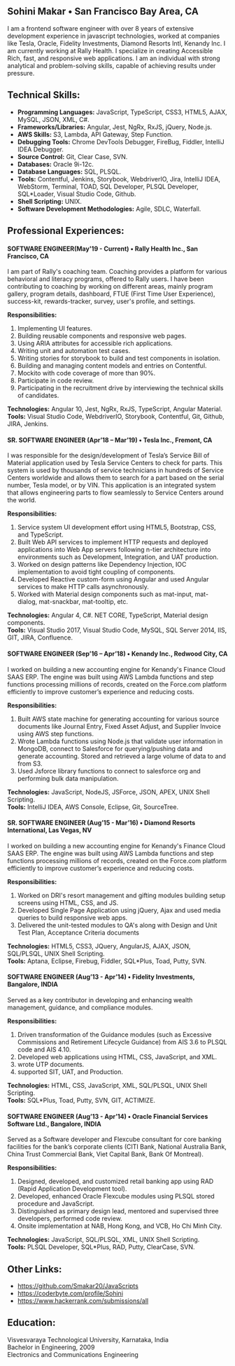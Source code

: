 ## Sohini Makar • San Francisco Bay Area, CA
I am a frontend software engineer with over 8 years of extensive development experience in javascript technologies, worked at companies like Tesla, Oracle, Fidelity Investments, Diamond Resorts Intl, Kenandy Inc. I am currently working at Rally Health. I specialize in creating Accessible Rich, fast, and responsive web applications. I am an individual with strong analytical and problem-solving skills, capable of achieving results under pressure.

## Technical Skills:
- **Programming Languages:** JavaScript, TypeScript, CSS3, HTML5, AJAX, MySQL, JSON, XML, C#.
- **Frameworks/Libraries:** Angular, Jest, NgRx, RxJS, jQuery, Node.js.
- **AWS Skills:** S3, Lambda, API Gateway, Step Function.
- **Debugging Tools:** Chrome DevTools Debugger, FireBug, Fiddler, IntelliJ IDEA Debugger.
- **Source Control:** Git, Clear Case, SVN.
- **Databases:** Oracle 9i-12c.
- **Database Languages:** SQL, PLSQL.
- **Tools:** Contentful, Jenkins, Storybook, WebdriverIO, Jira, IntelliJ IDEA, WebStorm, Terminal, TOAD, SQL Developer, PLSQL Developer, SQL*Loader, Visual Studio Code, Github.
- **Shell Scripting:** UNIX.
- **Software Development Methodologies:** Agile, SDLC, Waterfall.

## Professional Experiences:
#### SOFTWARE ENGINEER(May'19 - Current) • Rally Health Inc., San Francisco, CA                                                                               
I am part of Rally's coaching team. Coaching provides a platform for various behavioral and literacy programs, offered to Rally users. I have been contributing to coaching by working on different areas, mainly program gallery, program details, dashboard, FTUE (First Time User Experience), success-kit, rewards-tracker, survey, user's profile, and settings.

**Responsibilities:**
1. Implementing UI features.
2. Building reusable components and responsive web pages.
3. Using ARIA attributes for accessible rich applications.
4. Writing unit and automation test cases.
5. Writing stories for storybook to build and test components in isolation.
6. Building and managing content models and entries on Contentful.
7. Mockito with code coverage of more than 90%.
8. Participate in code review.
9. Participating in the recruitment drive by interviewing the technical skills of candidates.

**Technologies:** Angular 10, Jest, NgRx, RxJS, TypeScript, Angular Material.<br />
**Tools:** Visual Studio Code, WebdriverIO, Storybook, Contentful, Git, Github, JIRA, Jenkins.


#### SR. SOFTWARE ENGINEER (Apr’18 – Mar’19) • Tesla Inc., Fremont, CA                                                                              
I was responsible for the design/development of Tesla’s Service Bill of Material application used by Tesla Service Centers to check for parts. This system is used by thousands of service technicians in hundreds of Service Centers worldwide and allows them to search for a part based on the serial number, Tesla model, or by VIN. This application is an integrated system that allows engineering parts to flow seamlessly to Service Centers around the world.

**Responsibilities:**
1. Service system UI development effort using HTML5, Bootstrap, CSS, and TypeScript.
2. Built Web API services to implement HTTP requests and deployed applications into Web App servers following n-tier architecture into environments such as Development, Integration, and UAT production.
3. Worked on design patterns like Dependency Injection, IOC implementation to avoid tight coupling of components.
4. Developed Reactive custom-form using Angular and used Angular services to make HTTP calls asynchronously.
5. Worked with Material design components such as mat-input, mat-dialog, mat-snackbar, mat-tooltip, etc.

**Technologies:** Angular 4, C#. NET CORE, TypeScript, Material design components.<br />
**Tools:** Visual Studio 2017, Visual Studio Code, MySQL, SQL Server 2014, IIS, GIT, JIRA, Confluence.


#### SOFTWARE ENGINEER (Sep’16 – Apr’18) • Kenandy Inc., Redwood City, CA                                                                                
I worked on building a new accounting engine for Kenandy's Finance Cloud SAAS ERP. The engine was built using AWS Lambda functions and step functions processing millions of records, created on the Force.com platform efficiently to improve customer’s experience and reducing costs.

**Responsibilities:**
1. Built AWS state machine for generating accounting for various source documents like Journal Entry, Fixed Asset Adjust, and Supplier Invoice using AWS step functions.
2. Wrote Lambda functions using Node.js that validate user information in MongoDB, connect to Salesforce for querying/pushing data and generate accounting. Stored and retrieved a large volume of data to and from S3.
3. Used Jsforce library functions to connect to salesforce org and performing bulk data manipulation.

**Technologies:** JavaScript, NodeJS, JSForce, JSON, APEX, UNIX Shell Scripting.<br />
**Tools:** IntelliJ IDEA, AWS Console, Eclipse, Git, SourceTree.


####  SR. SOFTWARE ENGINEER (Aug’15 - Mar’16) • Diamond Resorts International, Las Vegas, NV
I worked on building a new accounting engine for Kenandy's Finance Cloud SAAS ERP. The engine was built using AWS Lambda functions and step functions processing millions of records, created on the Force.com platform efficiently to improve customer’s experience and reducing costs.

**Responsibilities:**
1. Worked on DRI's resort management and gifting modules building setup screens using HTML, CSS, and JS.
2. Developed Single Page Application using jQuery, Ajax and used media queries to build responsive web apps.
4. Delivered the unit-tested modules to QA's along with Design and Unit Test Plan, Acceptance Criteria documents 

**Technologies:** HTML5, CSS3, JQuery, AngularJS, AJAX, JSON, SQL/PLSQL, UNIX Shell Scripting.<br />
**Tools:** Aptana, Eclipse, Firebug, Fiddler, SQL*Plus, Toad, Putty, SVN.


#### SOFTWARE ENGINEER (Aug’13 - Apr’14) • Fidelity Investments, Bangalore, INDIA                                                                                
Served as a key contributor in developing and enhancing wealth management, guidance, and compliance modules.

**Responsibilities:**
1. Driven transformation of the Guidance modules (such as Excessive Commissions and Retirement Lifecycle Guidance) from AIS 3.6 to PLSQL code and AIS 4.10.
2. Developed web applications using HTML, CSS, JavaScript, and XML.
3. wrote UTP documents.
4. supported SIT, UAT, and Production.

**Technologies:** HTML, CSS, JavaScript, XML, SQL/PLSQL, UNIX Shell Scripting.<br />
**Tools:** SQL*Plus, Toad, Putty, SVN, GIT, ACTIMIZE.


#### SOFTWARE ENGINEER (Aug’13 - Apr’14) • Oracle Financial Services Software Ltd., Bangalore, INDIA
Served as a Software developer and Flexcube consultant for core banking facilities for the bank’s corporate clients (CITI Bank, National Australia Bank, China Trust Commercial Bank, Viet Capital Bank, Bank Of Montreal).

**Responsibilities:**
1. Designed, developed, and customized retail banking app using RAD (Rapid Application Development tool).
2. Developed, enhanced Oracle Flexcube modules using PLSQL stored procedure and JavaScript.
3. Distinguished as primary design lead, mentored and supervised three developers, performed code review.
4. Onsite implementation at NAB, Hong Kong, and VCB, Ho Chi Minh City.


**Technologies:** JavaScript, SQL/PLSQL, XML, UNIX Shell Scripting.<br />
**Tools:** PLSQL Developer, SQL*Plus, RAD, Putty, ClearCase, SVN.


## Other Links:
- https://github.com/Smakar20/JavaScripts
- https://coderbyte.com/profile/Sohini
- https://www.hackerrank.com/submissions/all

## Education:
Visvesvaraya Technological University, Karnataka, India<br />
Bachelor in Engineering, 2009<br />
Electronics and Communications Engineering<br />
